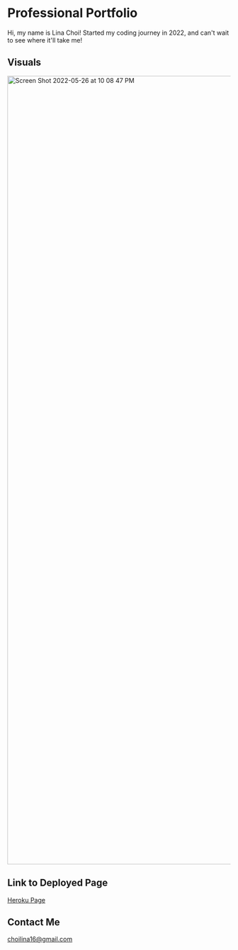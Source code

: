 # Professional Portfolio

Hi, my name is Lina Choi! 
Started my coding journey in 2022, and can't wait to see where it'll take me! 

## Visuals
<img width="1781" alt="Screen Shot 2022-05-26 at 10 08 47 PM" src="https://user-images.githubusercontent.com/100983245/170614632-6ffb60af-0326-4442-8b7a-25f8990cb528.png">

## Link to Deployed Page
[Heroku Page](https://peaceful-forest-66567.herokuapp.com/)

## Contact Me
choilina16@gmail.com

